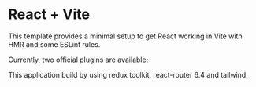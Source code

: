 # React + Vite

This template provides a minimal setup to get React working in Vite with HMR and some ESLint rules.

Currently, two official plugins are available:

This application build by using redux toolkit, react-router 6.4 and tailwind. 
